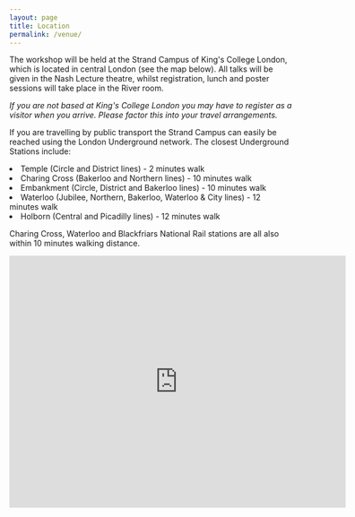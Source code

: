 ```yaml
---
layout: page
title: Location
permalink: /venue/
---
```


The workshop will be held at the Strand Campus of King's College London, which is located in central London (see the map below). All talks will be given in the Nash Lecture theatre, whilst registration, lunch and poster sessions will take place in the River room.

<p><em>If you are not based at King's College London you may have to register as a visitor when you arrive. Please factor this into your travel arrangements.</em></p>

<p> If you are travelling by public transport the Strand Campus can easily be reached using the London Underground network. The closest Underground Stations include:</p>

 <li>Temple (Circle and District lines) - 2 minutes walk</li>
  <li>Charing Cross (Bakerloo and Northern lines) - 10 minutes walk</li>
  <li>Embankment (Circle, District and Bakerloo lines) - 10 minutes walk</li>
  <li>Waterloo (Jubilee, Northern, Bakerloo, Waterloo & City lines) - 12 minutes walk</li>
  <li>Holborn (Central and Picadilly lines) - 12 minutes walk</li>
  
<p><p> Charing Cross, Waterloo and Blackfriars National Rail stations are all also within 10 minutes walking distance.</p></p>

<iframe src="https://www.google.com/maps/embed?pb=!1m18!1m12!1m3!1d79544.53118656226!2d-0.0644592206359121!3d51.46244158838797!2m3!1f0!2f0!3f0!3m2!1i1024!2i768!4f13.1!3m3!1m2!1s0x487604b5a3b455dd%3A0xb0643efb7ed0928d!2sKing&#39;s+College+London!5e0!3m2!1sen!2suk!4v1536680798517&z=12" width="600" height="450" frameborder="0" style="border:0" allowfullscreen></iframe>




